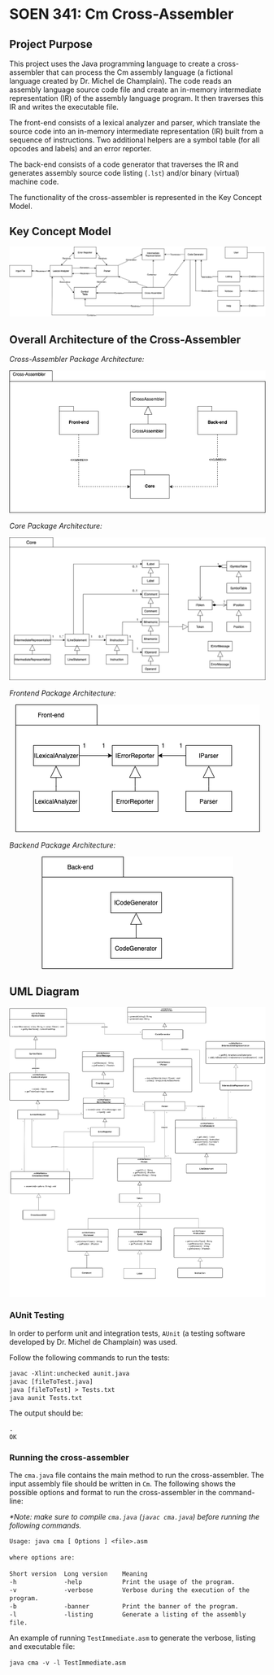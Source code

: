 
# SOEN 341: Cm Cross-Assembler

## Project Purpose

This project uses the Java programming language to create a cross-assembler that can process the Cm assembly language (a fictional language created by Dr. Michel de Champlain). The code reads an assembly language source code file and create an in-memory intermediate representation (IR) of the assembly language program. It then traverses this IR and writes the executable file.

The front-end consists of a lexical analyzer and parser, which translate the source code into an in-memory intermediate representation (IR) built from a sequence of instructions. Two additional helpers are a symbol table (for all opcodes and labels) and an error reporter.

The back-end consists of a code generator that traverses the IR and generates assembly source code listing (`.lst`) and/or binary (virtual) machine code.

The functionality of the cross-assembler is represented in the Key Concept Model.

## Key Concept Model
<p align="center">
<img src="https://github.com/auvigoo20/SOEN341/blob/master/diagrams/KeyConcept.png" />
</p>

## Overall Architecture of the Cross-Assembler

_Cross-Assembler Package Architecture:_

<p align="center">
<img src="https://github.com/auvigoo20/SOEN341/blob/master/diagrams/CrossAssembler_package.png" />
</p>

_Core Package Architecture:_

<p align="center">
<img src="https://github.com/auvigoo20/SOEN341/blob/master/diagrams/Core_package.png" />
</p>

_Frontend Package Architecture:_

<p align="center">
<img src="https://github.com/auvigoo20/SOEN341/blob/master/diagrams/Frontend_package.png" />
</p>

_Backend Package Architecture:_

<p align="center">
<img src="https://github.com/auvigoo20/SOEN341/blob/master/diagrams/Backend_package.png" />
</p>

## UML Diagram

<p align="center">
<img src="https://github.com/auvigoo20/SOEN341/blob/master/diagrams/UML.png" />
</p>

### **AUnit Testing**  

In order to perform unit and integration tests, `AUnit` (a testing software developed by Dr. Michel de Champlain) was used.


Follow the following commands to run the tests: 

```
javac -Xlint:unchecked aunit.java
javac [fileToTest.java]
java [fileToTest] > Tests.txt
java aunit Tests.txt
```

The output should be:

```
.
OK
```

### Running the cross-assembler

The `cma.java` file contains the main method to run the cross-assembler. The input assembly file should be written in `Cm`. The following shows the possible options and format to run the cross-assembler in the command-line:

_*Note: make sure to compile `cma.java` (`javac cma.java`) before running the following commands._

```
Usage: java cma [ Options ] <file>.asm

where options are:

Short version  Long version    Meaning
-h             -help           Print the usage of the program.
-v             -verbose        Verbose during the execution of the program.
-b             -banner         Print the banner of the program.
-l             -listing        Generate a listing of the assembly file.
```

An example of running `TestImmediate.asm` to generate the verbose, listing and executable file:

`java cma -v -l TestImmediate.asm`
